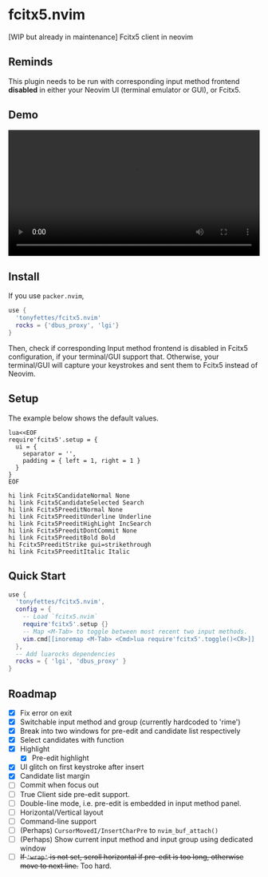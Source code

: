 # fcitx5.nvim

[WIP but already in maintenance] Fcitx5 client in neovim

## Reminds

This plugin needs to be run with corresponding input method frontend **disabled**
in either your Neovim UI (terminal emulator or GUI), or Fcitx5.

## Demo

<video src="https://user-images.githubusercontent.com/29998228/143730510-fd5299e9-4487-4831-bba3-0132086dce17.mp4" width="100%"></video>

## Install

If you use `packer.nvim`,
```lua
use {
  'tonyfettes/fcitx5.nvim'
  rocks = {'dbus_proxy', 'lgi'}
}
```

Then, check if corresponding Input method frontend is disabled in Fcitx5
configuration, if your terminal/GUI support that. Otherwise, your terminal/GUI
will capture your keystrokes and sent them to Fcitx5 instead of Neovim.

## Setup

The example below shows the default values.
```vim
lua<<EOF
require'fcitx5'.setup = {
  ui = {
    separator = '',
    padding = { left = 1, right = 1 }
  }
}
EOF

hi link Fcitx5CandidateNormal None
hi link Fcitx5CandidateSelected Search
hi link Fcitx5PreeditNormal None
hi link Fcitx5PreeditUnderline Underline
hi link Fcitx5PreeditHighLight IncSearch
hi link Fcitx5PreeditDontCommit None
hi link Fcitx5PreeditBold Bold
hi Fcitx5PreeditStrike gui=strikethrough
hi link Fcitx5PreeditItalic Italic
```

## Quick Start

```lua
use {
  'tonyfettes/fcitx5.nvim',
  config = {
    -- Load `fcitx5.nvim`
    require'fcitx5'.setup {}
    -- Map <M-Tab> to toggle between most recent two input methods.
    vim.cmd[[inoremap <M-Tab> <Cmd>lua require'fcitx5'.toggle()<CR>]]
  },
  -- Add luarocks dependencies
  rocks = { 'lgi', 'dbus_proxy' }
}
```

## Roadmap

- [x] Fix error on exit
- [x] Switchable input method and group (currently hardcoded to 'rime')
- [x] Break into two windows for pre-edit and candidate list respectively
- [x] Select candidates with function
- [x] Highlight
  - [x] Pre-edit highlight
- [x] UI glitch on first keystroke after insert
- [x] Candidate list margin
- [ ] Commit when focus out
- [ ] True Client side pre-edit support.
- [ ] Double-line mode, i.e. pre-edit is embedded in input method panel.
- [ ] Horizontal/Vertical layout
- [ ] Command-line support
- [ ] \(Perhaps\) `CursorMovedI/InsertCharPre` to `nvim_buf_attach()`
- [ ] \(Perhaps\) Show current input method and input group using dedicated window
- [ ] <del>If `'wrap'` is not set, scroll horizontal if pre-edit is too long, otherwise move to next line.</del> Too hard.
